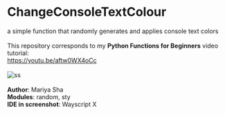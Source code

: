 # ChangeConsoleTextColour
a simple function that randomly generates and applies console text colors
<br>
<br>
This repository corresponds to my <b>Python Functions for Beginners</b> video tutorial:
<br>
https://youtu.be/aftw0WX4oCc
<br>
<br>
![ss](https://user-images.githubusercontent.com/32107652/139530539-9669fb74-5fda-432c-87b0-a5be9321f656.png)
<br>
<br>
<b>Author</b>: Mariya Sha
<br>
<b>Modules</b>: random, sty
<br>
<b>IDE in screenshot</b>: Wayscript X
<br>
<br>
